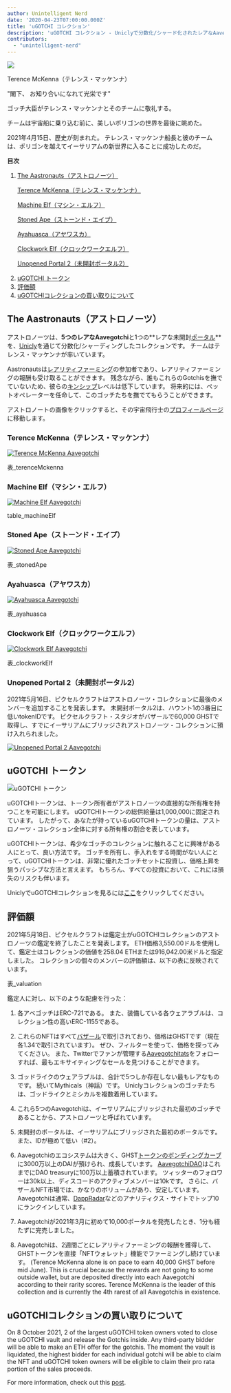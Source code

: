 ```yaml
---
author: Unintelligent Nerd
date: '2020-04-23T07:00:00.000Z'
title: 'uGOTCHI コレクション'
description: 'uGOTCHI コレクション - Uniclyで分数化/シャード化されたレアなAavegotchiのセット'
contributors:
  - "unintelligent-nerd"
---
```


<div class="headerImageContainer">
<img class="headerImage" src="/ugotchi/terence-mckenna.svg">
<p class="headerImageText">Terence McKenna（テレンス・マッケンナ）</p>
</div>

"閣下、 お知り合いになれて光栄です"

ゴッチ大臣がテレンス・マッケンナとそのチームに敬礼する。

チームは宇宙船に乗り込む前に、美しいポリゴンの世界を最後に眺めた。

2021年4月15日、歴史が刻まれた。 テレンス・マッケンナ船長と彼のチームは、ポリゴンを越えてイーサリアムの新世界に入ることに成功したのだ。

<div class="contentsBox">

**目次**

<ol>
<li><a href=#the-aastronauts>The Aastronauts（アストロノーツ）</a></li>
<p><a href=#terence-mckenna>Terence McKenna（テレンス・マッケンナ）</a></p>
<p><a href=#machine-elf>Machine Elf（マシン・エルフ）</a></p>
<p><a href=#stoned-ape>Stoned Ape（ストーンド・エイプ）</a></p>
<p><a href=#ayahuasca>Ayahuasca（アヤワスカ）</a></p>
<p><a href=#clockwork-elf>Clockwork Elf（クロックワークエルフ）</a></p>
<p><a href=#unopened-portal-2>Unopened Portal 2（未開封ポータル2）</a></p>
<li><a href=#ugotchi-token>uGOTCHI トークン</a></li>
<li><a href=#valuation>評価額</a></li>
<li><a href=#buyout-of-the-ugotchi-collection>uGOTCHIコレクションの買い取りについて</a></li>
</ol>

</div>

## The Aastronauts（アストロノーツ）

アストロノーツは、**5つのレアなAavegotchi**と1つの**レアな未開封[ポータル](/portals)**を、[Unicly](https://www.unic.ly/)を通じて分数化/シャーディングしたコレクションです。 チームはテレンス・マッケンナが率いています。

Aastronautsは[レアリティファーミング](/rarity-farming)の参加者であり、レアリティファーミングの報酬も受け取ることができます。 残念ながら、誰もこれらのGotchisを撫でていないため、彼らの[キンシップ](/traits#kinship)レベルは低下しています。 将来的には、ペットオペレーターを任命して、このゴッチたちを撫でてもらうことができます。

アストロノートの画像をクリックすると、その宇宙飛行士の[プロフィールページ](/aavegotchi-profile)に移動します。

### Terence McKenna（テレンス・マッケンナ）

<a href="https://aavegotchi.com/gotchi/1549" target="_blank"><img src = "/ugotchi/terence-mckenna.svg" alt = "Terence McKenna Aavegotchi"></a>

表_terenceMckenna

### Machine Elf（マシン・エルフ）

<a href="https://aavegotchi.com/gotchi/8062" target="_blank"><img src = "/ugotchi/machine-elf.svg" alt = "Machine Elf Aavegotchi"></a>

table_machineElf

### Stoned Ape（ストーンド・エイプ）

<a href="https://aavegotchi.com/gotchi/4479" target="_blank"><img src = "/ugotchi/stoned-ape.svg" alt = "Stoned Ape Aavegotchi"></a>

表_stonedApe

### Ayahuasca（アヤワスカ）

<a href="https://aavegotchi.com/gotchi/9106" target="_blank"><img src = "/ugotchi/ayahuasca.svg" alt = "Ayahuasca Aavegotchi"></a>

表_ayahuasca

### Clockwork Elf（クロックワークエルフ）

<a href="https://aavegotchi.com/gotchi/1306" target="_blank"><img src = "/ugotchi/clockwork-elf.svg" alt = "Clockwork Elf Aavegotchi"></a>

表_clockworkElf

### Unopened Portal 2（未開封ポータル2）

2021年5月16日、ピクセルクラフトはアストロノーツ・コレクションに最後のメンバーを追加することを発表します。 未開封ポータル2は、ハウント1の3番目に低いtokenIDです。 ピクセルクラフト・スタジオがバザールで60,000 GHSTで取得し、すでにイーサリアムにブリッジされアストロノーツ・コレクションに預け入れられました。

<a href="https://aavegotchi.com/portal/2" target="_blank"><img src = "/ugotchi/unopened-portal-2.svg" alt = "Unopened Portal 2 Aavegotchi"></a>

## uGOTCHI トークン

<img src = "/ugotchi/ugotchi-token.svg" alt = "uGOTCHI トークン" />

uGOTCHIトークンは、トークン所有者がアストロノーツの直接的な所有権を持つことを可能にします。 uGOTCHIトークンの総供給量は1,000,000に固定されています。 したがって、あなたが持っているuGOTCHIトークンの量は、アストロノーツ・コレクション全体に対する所有権の割合を表しています。

uGOTCHIトークンは、希少なゴッチのコレクションに触れることに興味がある人にとって、良い方法です。 ゴッチを所有し、手入れをする時間がない人にとって、uGOTCHIトークンは、非常に優れたゴッチセットに投資し、価格上昇を狙うパッシブな方法と言えます。 もちろん、すべての投資において、これには損失のリスクも伴います。

UniclyでuGOTCHIコレクションを見るには[ここ](https://www.app.unic.ly/#/utoken-contract/0x30c2a84aed6db30e31cf4d7059b1836c12c68068)をクリックしてください。

## 評価額

2021年5月18日、ピクセルクラフトは鑑定士がuGOTCHIコレクションのアストロノーツの鑑定を終了したことを発表します。 ETH価格3,550.00ドルを使用して、鑑定士はコレクションの価値を258.04 ETHまたは916,042.00米ドルと指定しました。 コレクションの個々のメンバーの評価額は、以下の表に反映されています。

表_valuation

鑑定人に対し、以下のような配慮を行った：

1. 各アベゴッチはERC-721である。 また、装備している各ウェアラブルは、コレクション性の高いERC-1155である。

2. これらのNFTはすべて[バザール](/baazaar)で取引されており、価格はGHSTです（現在各1.34で取引されています）。 ぜひ、フィルターを使って、価格を探ってみてください。 また、Twitterでファンが管理する[Aavegotchitats](https://twitter.com/GotchiStats)をフォローすれば、最もエキサイティングなセールを見つけることができます。

3. ゴッドライクのウェアラブルは、合計で5つしか存在しない最もレアなものです。 続いてMythicals（神話）です。 Uniclyコレクションのゴッチたちは、ゴッドライクとミシカルを複数着用しています。

4. これら5つのAavegotchiは、イーサリアムにブリッジされた最初のゴッチであることから、アストロノーツと呼ばれています。

5. 未開封のポータルは、イーサリアムにブリッジされた最初のポータルです。 また、IDが極めて低い（#2）。

6. Aavegotchiのエコシステムは大きく、GHST[トークンのボンディングカーブ](/curve)に3000万以上のDAIが預けられ、成長しています。 [AavegotchiDAO](/dao)はこれまでにDAO treasuryに100万以上蓄積されています。 ツィッターのフォロワーは30k以上、ディスコードのアクティブメンバーは10kです。 さらに、バザールNFT市場では、かなりのボリュームがあり、安定しています。 Aavegotchiは通常、[DappRadar](https://dappradar.com/)などのアナリティクス・サイトでトップ10にランクインしています。

7. Aavegotchiが2021年3月に初めて10,000ポータルを発売したとき、1分も経たずに完売しました。

8. Aavegotchiは、2週間ごとにレアリティファーミングの報酬を獲得して、GHSTトークンを直接「NFTウォレット」機能でファーミングし続けています。 (Terence McKenna alone is on pace to earn 40,000 GHST before mid June). This is crucial because the rewards are not going to some outside wallet, but are deposited directly into each Aavegotchi according to their rarity scores. Terence McKenna is the leader of this collection and is currently the 4th rarest of all Aavegotchis in existence.

## uGOTCHIコレクションの買い取りについて

On 8 October 2021, 2 of the largest uGOTCHI token owners voted to close the uGOTCHI vault and release the Gotchis inside. Any third-party bidder will be able to make an ETH offer for the gotchis. The moment the vault is liquidated, the highest bidder for each individual gotchi will be able to claim the NFT and uGOTCHI token owners will be eligible to claim their pro rata portion of the sales proceeds.

For more information, check out this [post](https://medium.com/unicly/countdown-for-the-aavegotchi-aastronauts-aauction-940972456277).